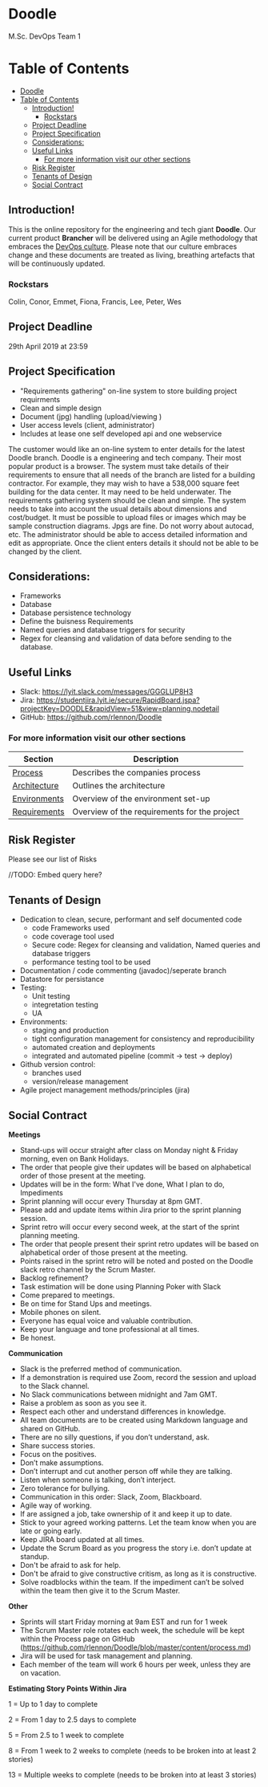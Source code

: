 # Doodle

M.Sc. DevOps Team 1

# Table of Contents

- [Doodle](#doodle)
- [Table of Contents](#table-of-contents)
  - [Introduction!](#introduction)
    - [Rockstars](#rockstars)
  - [Project Deadline](#project-deadline)
  - [Project Specification](#project-specification)
  - [Considerations:](#considerations)
  - [Useful Links](#useful-links)
    - [For more information visit our other sections](#for-more-information-visit-our-other-sections)
  - [Risk Register](#risk-register)
  - [Tenants of Design](#tenants-of-design)
  - [Social Contract](#social-contract)

## Introduction!

This is the online repository for the engineering and tech giant **Doodle**. Our current product **Brancher** will be delivered using an Agile methodology that embraces the [DevOps culture](https://martinfowler.com/bliki/DevOpsCulture.html). 
Please note that our culture embraces change and these documents are treated as living, breathing artefacts that will be continuously updated.

### Rockstars

Colin, Conor, Emmet, Fiona, Francis, Lee, Peter, Wes

## Project Deadline

29th April 2019 at 23:59

## Project Specification

- "Requirements gathering" on-line system to store building project requirments
- Clean and simple design
- Document (jpg) handling (upload/viewing )
- User access levels (client, administrator)
- Includes at lease one self developed api and one webservice 

The customer would like an on-line system to enter details for the latest Doodle branch. Doodle is a
engineering and tech company. Their most popular product is a browser. The system must take details
of their requirements to ensure that all needs of the branch are listed for a building contractor. For
example, they may wish to have a 538,000 square feet building for the data center. It may need to be
held underwater. The requirements gathering system should be clean and simple. The system needs
to take into account the usual details about dimensions and cost/budget. It must be possible to upload
files or images which may be sample construction diagrams. Jpgs are fine. Do not worry about autocad,
etc. The administrator should be able to access detailed information and edit as appropriate. Once
the client enters details it should not be able to be changed by the client.

## Considerations:

- Frameworks
- Database
- Database persistence technology 
- Define the buisness Requirements
- Named queries and database triggers for security 
- Regex for cleansing and validation of data before sending to the database.

## Useful Links

- Slack: https://lyit.slack.com/messages/GGGLUP8H3
- Jira: https://studentjira.lyit.ie/secure/RapidBoard.jspa?projectKey=DOODLE&rapidView=51&view=planning.nodetail
- GitHub: https://github.com/rlennon/Doodle

### For more information visit our other sections

| Section  | Description  |
|---|---|
| [Process](./content/process.md) | Describes the companies process  |
| [Architecture](./content/architecture.md) | Outlines the architecture |
| [Environments](./content/environment.md) | Overview of the environment set-up |
| [Requirements](./content/requirements.md) | Overview of the requirements for the project |

## Risk Register

Please see our list of Risks

//TODO: Embed query here?

## Tenants of Design

- Dedication to clean, secure, performant and self documented code
  - code Frameworks used
  - code coverage tool used
  - Secure code: Regex for cleansing and validation, Named queries and database triggers
  - performance testing tool to be used
- Documentation / code commenting (javadoc)/seperate branch
- Datastore for persistance
- Testing:
  - Unit testing
  - integretation testing
  - UA
- Environments:
  - staging and production
  - tight configuration management for consistency and reproducibility
  - automated creation and deployments
  - integrated and automated pipeline (commit -> test -> deploy)
- Github version control:
  - branches used
  - version/release management
- Agile project management methods/principles (jira)

## Social Contract
**Meetings**

- Stand-ups will occur straight after class on Monday night & Friday morning, even on Bank Holidays.
- The order that people give their updates will be based on alphabetical order of those present at the meeting.
- Updates will be in the form: What I've done, What I plan to do, Impediments
- Sprint planning will occur every Thursday at 8pm GMT.
- Please add and update items within Jira prior to the sprint planning session.
- Sprint retro will occur every second week, at the start of the sprint planning meeting.
- The order that people present their sprint retro updates will be based on alphabetical order of those present at the meeting.
- Points raised in the sprint retro will be noted and posted on the Doodle slack retro channel by the Scrum Master.
- Backlog refinement?
- Task estimation will be done using Planning Poker with Slack
- Come prepared to meetings.
- Be on time for Stand Ups and meetings.
- Mobile phones on silent.
- Everyone has equal voice and valuable contribution.
- Keep your language and tone professional at all times.
- Be honest.

**Communication**

- Slack is the preferred method of communication.
- If a demonstration is required use Zoom, record the session and upload to the Slack channel.
- No Slack communications between midnight and 7am GMT.
- Raise a problem as soon as you see it.
- Respect each other and understand differences in knowledge.
- All team documents are to be created using Markdown language and shared on GitHub.
- There are no silly questions, if you don’t understand, ask.
- Share success stories.
- Focus on the positives.
- Don’t make assumptions.
- Don’t interrupt and cut another person off while they are talking.
- Listen when someone is talking, don’t interject.
- Zero tolerance for bullying.
- Communication in this order: Slack, Zoom, Blackboard.
- Agile way of working.
- If are assigned a job, take ownership of it and keep it up to date.
- Stick to your agreed working patterns. Let the team know when you are late or going early.
- Keep JIRA board updated at all times.
- Update the Scrum Board as you progress the story i.e. don’t update at standup.
- Don't be afraid to ask for help.
- Don't be afraid to give constructive critism, as long as it is constructive.
- Solve roadblocks within the team. If the impediment can’t be solved within the team then give it to the Scrum Master.

**Other**
- Sprints will start Friday morning at 9am EST and run for 1 week
- The Scrum Master role rotates each week, the schedule will be kept within the Process page on GitHub (https://github.com/rlennon/Doodle/blob/master/content/process.md)
- Jira will be used for task management and planning.
- Each member of the team will work 6 hours per week, unless they are on vacation.


**Estimating Story Points Within Jira**

1 = Up to 1 day to complete

2 = From 1 day to 2.5 days to complete

5 = From 2.5 to 1 week to complete

8 = From 1 week to 2 weeks to complete (needs to be broken into at least 2 stories)

13 = Multiple weeks to complete (needs to be broken into at least 3 stories)

